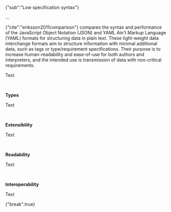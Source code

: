 {"sub":"Low specification syntax"}

...

{"cite":"eriksson2011comparison"} compares the syntax and performance of the JavaScript Object Notation (JSON) and YAML Ain't Markup Language (YAML) formats for structuring data in plain text. These light-weight data interchange formats aim to structure information with minimal additional data, such as tags or type/requirement specifications. Their purpose is to increase human-readability and ease-of-use for both authors and interpreters, and the intended use is transmission of data with non-critical requirements.

Text

<br>

**Types**

Text

<br>

**Extensibility**

Text

<br>

**Readability**

Text

<br>

**Interoperability**

Text

{"break":true}